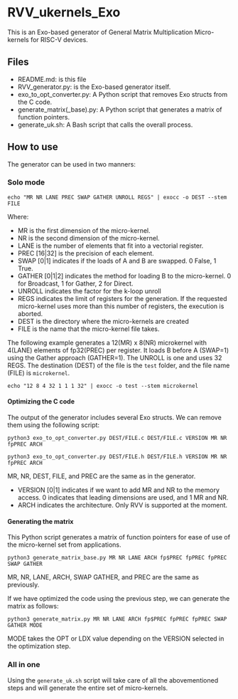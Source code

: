 # RVV_ukernels_Exo

This is an Exo-based generator of General Matrix Multiplication Micro-kernels for RISC-V devices.

## Files
- README.md: is this file
- RVV_generator.py: is the Exo-based generator itself.
- exo_to_opt_converter.py: A Python script that removes Exo structs from the C code.
- generate_matrix(_base).py: A Python script that generates a matrix of function pointers.
- generate_uk.sh: A Bash script that calls the overall process.

## How to use
The generator can be used in two manners:
### Solo mode
``echo "MR NR LANE PREC SWAP GATHER UNROLL REGS" | exocc -o DEST --stem FILE``

Where:
- MR is the first dimension of the micro-kernel.
- NR is the second dimension of the micro-kernel.
- LANE is the number of elements that fit into a vectorial register.
- PREC [16|32] is the precision of each element.
- SWAP [0|1] indicates if the loads of A and B are swapped. 0 False, 1 True.
- GATHER [0|1|2] indicates the method for loading B to the micro-kernel. 0 for Broadcast, 1 for Gather, 2 for Direct.
- UNROLL indicates the factor for the k-loop unroll
- REGS indicates the limit of registers for the generation. If the requested micro-kernel uses more than this number of registers, the execution is aborted.
- DEST is the directory where the micro-kernels are created
- FILE is the name that the micro-kernel file takes. 
  
The following example generates a 12(MR) x 8(NR) microkernel with 4(LANE) elements of fp32(PREC) per register. It loads B before A (SWAP=1) using the Gather approach (GATHER=1). 
The UNROLL is one and uses 32 REGS. The destination (DEST) of the file is the `test` folder, and the file name (FILE) is `microkernel`.

``echo "12 8 4 32 1 1 1 32" | exocc -o test --stem microkernel`` 

#### Optimizing the C code
The output of the generator includes several Exo structs. We can remove them using the following script:

``python3 exo_to_opt_converter.py DEST/FILE.c DEST/FILE.c VERSION MR NR fpPREC ARCH``

``python3 exo_to_opt_converter.py DEST/FILE.h DEST/FILE.h VERSION MR NR fpPREC ARCH``

MR, NR, DEST, FILE, and PREC are the same as in the generator.
- VERSION [0|1] indicates if we want to add MR and NR to the memory access. 0 indicates that leading dimensions are used, and 1 MR and NR.
- ARCH indicates the architecture. Only RVV is supported at the moment.

#### Generating the matrix
This Python script generates a matrix of function pointers for ease of use of the micro-kernel set from applications.

``python3 generate_matrix_base.py MR NR LANE ARCH fp$PREC fpPREC fpPREC SWAP GATHER``

MR, NR, LANE, ARCH, SWAP GATHER, and PREC are the same as previously.

If we have optimized the code using the previous step, we can generate the matrix as follows:

``python3 generate_matrix.py MR NR LANE ARCH fp$PREC fpPREC fpPREC SWAP GATHER MODE``

MODE takes the OPT or LDX value depending on the VERSION selected in the optimization step.

### All in one

Using the ``generate_uk.sh`` script will take care of all the abovementioned steps and will generate the entire set of micro-kernels. 
